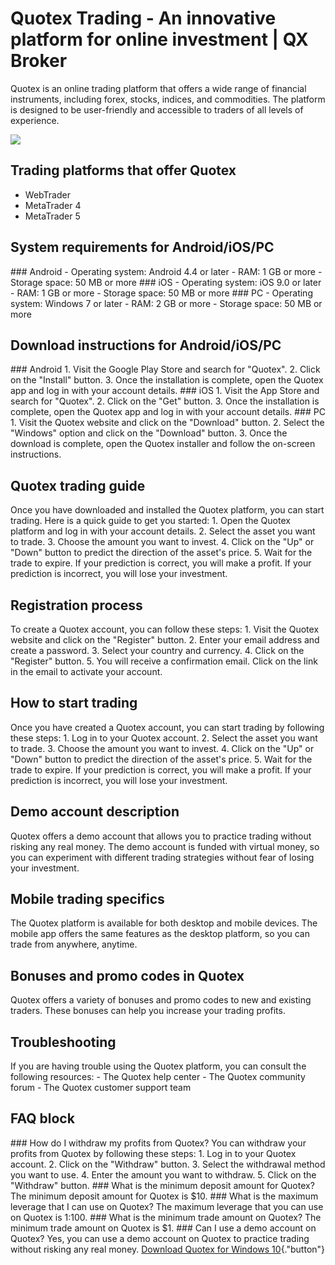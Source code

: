 # Quotex Trading - An innovative platform for online investment \| QX Broker

Quotex is an online trading platform that offers a wide range of
financial instruments, including forex, stocks, indices, and
commodities. The platform is designed to be user-friendly and accessible
to traders of all levels of experience.

[![](https://static.quotex.io/files/1_en/300_250.jpg)](https://traff.sbs/brokerqxsignupf)

## Trading platforms that offer Quotex

-   WebTrader
-   MetaTrader 4
-   MetaTrader 5

## System requirements for Android/iOS/PC

\### Android - Operating system: Android 4.4 or later - RAM: 1 GB or
more - Storage space: 50 MB or more \### iOS - Operating system: iOS 9.0
or later - RAM: 1 GB or more - Storage space: 50 MB or more \### PC -
Operating system: Windows 7 or later - RAM: 2 GB or more - Storage
space: 50 MB or more

## Download instructions for Android/iOS/PC

\### Android 1. Visit the Google Play Store and search for
"Quotex". 2. Click on the "Install" button. 3. Once the
installation is complete, open the Quotex app and log in with your
account details. \### iOS 1. Visit the App Store and search for
"Quotex". 2. Click on the "Get" button. 3. Once the
installation is complete, open the Quotex app and log in with your
account details. \### PC 1. Visit the Quotex website and click on the
"Download" button. 2. Select the "Windows" option and click
on the "Download" button. 3. Once the download is complete, open
the Quotex installer and follow the on-screen instructions.

## Quotex trading guide

Once you have downloaded and installed the Quotex platform, you can
start trading. Here is a quick guide to get you started: 1. Open the
Quotex platform and log in with your account details. 2. Select the
asset you want to trade. 3. Choose the amount you want to invest. 4.
Click on the "Up" or "Down" button to predict the direction
of the asset\'s price. 5. Wait for the trade to expire. If your
prediction is correct, you will make a profit. If your prediction is
incorrect, you will lose your investment.

## Registration process

To create a Quotex account, you can follow these steps: 1. Visit the
Quotex website and click on the "Register" button. 2. Enter your
email address and create a password. 3. Select your country and
currency. 4. Click on the "Register" button. 5. You will receive a
confirmation email. Click on the link in the email to activate your
account.

## How to start trading

Once you have created a Quotex account, you can start trading by
following these steps: 1. Log in to your Quotex account. 2. Select the
asset you want to trade. 3. Choose the amount you want to invest. 4.
Click on the "Up" or "Down" button to predict the direction
of the asset\'s price. 5. Wait for the trade to expire. If your
prediction is correct, you will make a profit. If your prediction is
incorrect, you will lose your investment.

## Demo account description

Quotex offers a demo account that allows you to practice trading without
risking any real money. The demo account is funded with virtual money,
so you can experiment with different trading strategies without fear of
losing your investment.

## Mobile trading specifics

The Quotex platform is available for both desktop and mobile devices.
The mobile app offers the same features as the desktop platform, so you
can trade from anywhere, anytime.

## Bonuses and promo codes in Quotex

Quotex offers a variety of bonuses and promo codes to new and existing
traders. These bonuses can help you increase your trading profits.

## Troubleshooting

If you are having trouble using the Quotex platform, you can consult the
following resources: - The Quotex help center - The Quotex community
forum - The Quotex customer support team

## FAQ block

\### How do I withdraw my profits from Quotex? You can withdraw your
profits from Quotex by following these steps: 1. Log in to your Quotex
account. 2. Click on the "Withdraw" button. 3. Select the
withdrawal method you want to use. 4. Enter the amount you want to
withdraw. 5. Click on the "Withdraw" button. \### What is the
minimum deposit amount for Quotex? The minimum deposit amount for Quotex
is \$10. \### What is the maximum leverage that I can use on Quotex? The
maximum leverage that you can use on Quotex is 1:100. \### What is the
minimum trade amount on Quotex? The minimum trade amount on Quotex is
\$1. \### Can I use a demo account on Quotex? Yes, you can use a demo
account on Quotex to practice trading without risking any real money.
[Download Quotex for Windows
10](\%22https://traff.sbs/quotexonelink\%22){."button"}

